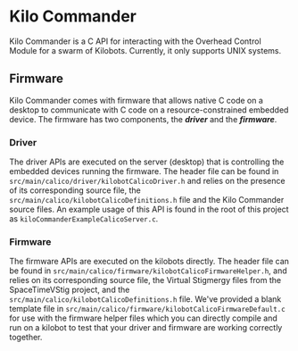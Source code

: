 # Kilo Commander
Kilo Commander is a C API for interacting with the Overhead Control Module for a swarm of Kilobots. Currently, it only supports UNIX systems.

## Firmware
Kilo Commander comes with  firmware that allows native C code on a desktop to communicate with C code on a resource-constrained embedded device. The firmware has two components, the ***driver*** and the ***firmware***.

### Driver
The driver APIs are executed on the server (desktop) that is controlling the embedded devices running the firmware. The header file can be found in `src/main/calico/driver/kilobotCalicoDriver.h` and relies on the presence of its corresponding source file, the `src/main/calico/kilobotCalicoDefinitions.h` file and the Kilo Commander source files. An example usage of this API is found in the root of this project as `kiloCommanderExampleCalicoServer.c`.

### Firmware
The firmware APIs are executed on the kilobots directly. The header file can be found in `src/main/calico/firmware/kilobotCalicoFirmwareHelper.h`, and relies on its corresponding source file, the Virtual Stigmergy files from the SpaceTimeVStig project, and the `src/main/calico/kilobotCalicoDefinitions.h` file. We've provided a blank template file in `src/main/calico/firmware/kilobotCalicoFirmwareDefault.c` for use with the firmware helper files which you can directly compile and run on a kilobot to test that your driver and firmware are working correctly together.

